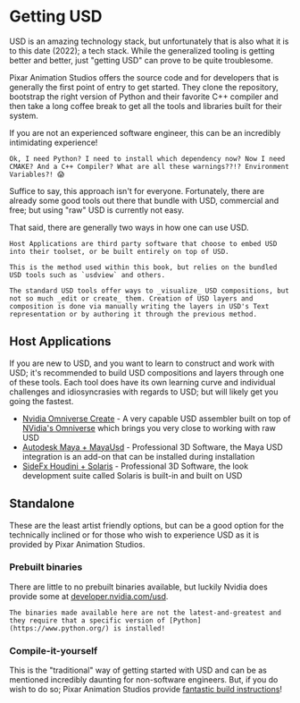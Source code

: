 # Getting USD

USD is an amazing technology stack, but unfortunately that is also what it is to this date (2022); a tech stack. While the generalized tooling is getting better and better, just "getting USD" can prove to be quite troublesome.

Pixar Animation Studios offers the source code and for developers that is generally the first point of entry to get started. They clone the repository, bootstrap the right version of Python and their favorite C++ compiler and then take a long coffee break to get all the tools and libraries built for their system.

If you are not an experienced software engineer, this can be an incredibly intimidating experience! 

```admonish quote title=""
Ok, I need Python? I need to install which dependency now? Now I need CMAKE? And a C++ Compiler? What are all these warnings??!? Environment Variables?! 😱
```

Suffice to say, this approach isn't for everyone. Fortunately, there are already some good tools out there that bundle with USD, commercial and free; but using "raw" USD is currently not easy.

That said, there are generally two ways in how one can use USD.

```admonish abstract title="Within a Host Application"
Host Applications are third party software that choose to embed USD into their toolset, or be built entirely on top of USD. 
```

```admonish abstract title="Standalone"
This is the method used within this book, but relies on the bundled USD tools such as `usdview` and others. 

The standard USD tools offer ways to _visualize_ USD compositions, but not so much _edit or create_ them. Creation of USD layers and composition is done via manually writing the layers in USD's Text representation or by authoring it through the previous method.
```

## Host Applications
If you are new to USD, and you want to learn to construct and work with USD; it's recommended to build USD compositions and layers through one of these tools. Each tool does have its own learning curve and individual challenges and idiosyncrasies with regards to USD; but will likely get you going the fastest.

- [Nvidia Omniverse Create](https://www.nvidia.com/en-us/omniverse/apps/create/) - A very capable USD assembler built on top of [NVidia's Omniverse](https://www.nvidia.com/en-us/omniverse) which brings you very close to working with raw USD
- [Autodesk Maya + MayaUsd](https://www.autodesk.com/products/maya) - Professional 3D Software, the Maya USD integration is an add-on that can be installed during installation
- [SideFx Houdini + Solaris](https://www.sidefx.com/products/houdini/solaris/) - Professional 3D Software, the look development suite called Solaris is built-in and built on USD

## Standalone
These are the least artist friendly options, but can be a good option for the technically inclined or for those who wish to experience USD as it is provided by Pixar Animation Studios.

### Prebuilt binaries
There are little to no prebuilt binaries available, but luckily Nvidia does provide some at [developer.nvidia.com/usd](https://developer.nvidia.com/usd#bin). 

```admonish warning title=""
The binaries made available here are not the latest-and-greatest and they require that a specific version of [Python](https://www.python.org/) is installed!
```

### Compile-it-yourself
This is the "traditional" way of getting started with USD and can be as mentioned incredibly daunting for non-software engineers. But, if you do wish to do so; Pixar Animation Studios provide [fantastic build instructions](https://github.com/PixarAnimationStudios/USD)!
